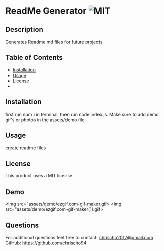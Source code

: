 # ReadMe Generator ![MIT](https://img.shields.io/badge/license-MIT-red)

  ## Description 
  Generates Readme.md files for future projects

  ## Table of Contents
  * [Installation](#installation)
  * [Usage](#usage)
  * [License](#license)
  * 
  ## Installation
  first run npm i in terminal, then run node index.js. Make sure to add demo gif's or photos in the assets/demo file

  ## Usage 
  create readme files

  ## License
  This product uses a MIT license

  ## Demo
  <img src="assets/demo/ezgif.com-gif-maker.gif>
  <img src="assets/demo/ezgif.com-gif-maker(1).gif>

  ## Questions
  For additional questions feel free to contact: chrischo2012@gmail.com
  GitHub: https://github.com/chrischo94
  